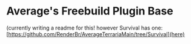 # Average's Freebuild Plugin Base

(currently writing a readme for this! however Survival has one: [https://github.com/RenderBr/AverageTerrariaMain/tree/Survival](here)
